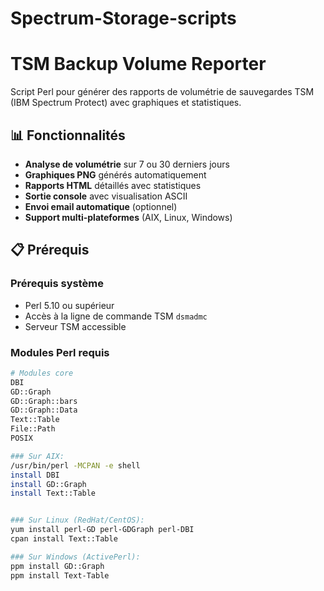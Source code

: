 # Spectrum-Storage-scripts

# TSM Backup Volume Reporter

Script Perl pour générer des rapports de volumétrie de sauvegardes TSM (IBM Spectrum Protect) avec graphiques et statistiques.

## 📊 Fonctionnalités

- **Analyse de volumétrie** sur 7 ou 30 derniers jours
- **Graphiques PNG** générés automatiquement
- **Rapports HTML** détaillés avec statistiques
- **Sortie console** avec visualisation ASCII
- **Envoi email automatique** (optionnel)
- **Support multi-plateformes** (AIX, Linux, Windows)

## 📋 Prérequis

### Prérequis système
- Perl 5.10 ou supérieur
- Accès à la ligne de commande TSM `dsmadmc`
- Serveur TSM accessible

### Modules Perl requis
```bash
# Modules core
DBI
GD::Graph
GD::Graph::bars
GD::Graph::Data
Text::Table
File::Path
POSIX

### Sur AIX:
/usr/bin/perl -MCPAN -e shell
install DBI
install GD::Graph
install Text::Table


### Sur Linux (RedHat/CentOS):
yum install perl-GD perl-GDGraph perl-DBI
cpan install Text::Table

### Sur Windows (ActivePerl):
ppm install GD::Graph
ppm install Text-Table

